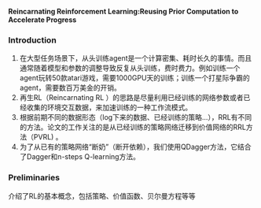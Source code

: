 **Reincarnating Reinforcement Learning:Reusing Prior Computation to Accelerate Progress**

### Introduction

1. 在大型任务场景下，从头训练agent是一个计算密集、耗时长久的事情。而且通常随着模型和参数的调整导致反复从头训练，费时费力。例如训练一个agent玩转50款atari游戏，需要1000GPU天的训练；训练一个打星际争霸的agent，需要数百万美金的开销。
2. 再生RL（Reincarnating RL ）的思路是尽量利用已经训练的网络参数或者已经收集的环境交互数据，来加速训练的一种工作流模式。
3. 根据前期不同的数据形态（log下来的数据、已经训练的策略...），RRL有不同的方法。论文的工作关注的是从已经训练的策略网络迁移到价值网络的RRL方法（PVRL) 。
4. 为了从已有的策略网络“断奶”（断开依赖），我们使用QDagger方法，它结合了Dagger和n-steps Q-learning方法。



### Preliminaries

介绍了RL的基本概念，包括策略、价值函数、贝尔曼方程等等